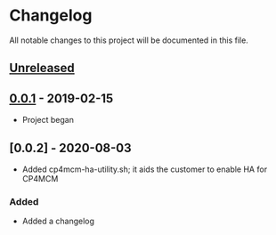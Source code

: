 # Changelog

All notable changes to this project will be documented in this file.

## [Unreleased]

## [0.0.1] - 2019-02-15
- Project began

## [0.0.2] - 2020-08-03
- Added cp4mcm-ha-utility.sh; it aids the customer to enable HA for CP4MCM

### Added
- Added a changelog

[unreleased]: https://github.com/ibm/repo-template/compare/v0.0.1...HEAD
[0.0.1]: https://github.com/ibm/repo-template/releases/tag/v0.0.1

